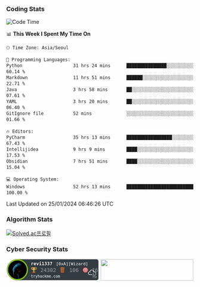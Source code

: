 ### Coding Stats

<!--START_SECTION:waka-->
![Code Time](http://img.shields.io/badge/Code%20Time-73%20hrs%201%20min-blue)

📊 **This Week I Spent My Time On** 

```text
🕑︎ Time Zone: Asia/Seoul

💬 Programming Languages: 
Python                   31 hrs 24 mins      ███████████████░░░░░░░░░░   60.14 % 
Markdown                 11 hrs 51 mins      ██████░░░░░░░░░░░░░░░░░░░   22.71 % 
Java                     3 hrs 58 mins       ██░░░░░░░░░░░░░░░░░░░░░░░   07.61 % 
YAML                     3 hrs 20 mins       ██░░░░░░░░░░░░░░░░░░░░░░░   06.40 % 
GitIgnore file           52 mins             ░░░░░░░░░░░░░░░░░░░░░░░░░   01.66 % 

🔥 Editors: 
PyCharm                  35 hrs 13 mins      █████████████████░░░░░░░░   67.43 % 
Intellijidea             9 hrs 9 mins        ████░░░░░░░░░░░░░░░░░░░░░   17.53 % 
Obsidian                 7 hrs 51 mins       ████░░░░░░░░░░░░░░░░░░░░░   15.04 % 

💻 Operating System: 
Windows                  52 hrs 13 mins      █████████████████████████   100.00 % 
```


 Last Updated on 25/01/2024 06:46:26 UTC
<!--END_SECTION:waka-->

### Algorithm Stats

[![Solved.ac프로필](http://mazassumnida.wtf/api/v2/generate_badge?boj=revi1337)](https://solved.ac/revi1337)

### Cyber Security Stats

[![revi1337's tryhackme stats](https://raw.githubusercontent.com/Revi1337/Revi1337/main/assets/thm_propic.png)][tryhackme]
[<img src="https://www.hackthebox.com/badge/image/1002993" width="248.01" height="57">][hackthebox]


[website]: https://revi1337.com
[tryhackme]: https://tryhackme.com/p/revi1337
[hackthebox]: https://app.hackthebox.com/profile/1002993
